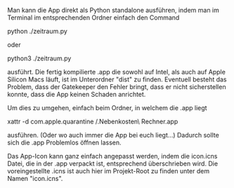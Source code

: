 Man kann die App direkt als Python standalone ausführen, indem man im Terminal im entsprechenden Ordner einfach den Command

python ./zeitraum.py

oder

python3 ./zeitraum.py

ausführt.
Die fertig kompilierte .app die sowohl auf Intel, als auch auf Apple Silicon Macs läuft, ist im Unterordner "dist" zu finden.
Eventuell besteht das Problem, dass der Gatekeeper den Fehler bringt, dass er nicht sicherstellen konnte, dass die App keinen Schaden anrichtet.

Um dies zu umgehen, einfach beim Ordner, in welchem die .app liegt

xattr -d com.apple.quarantine /.Nebenkosten\ Rechner.app

ausführen. (Oder wo auch immer die App bei euch liegt…)
Dadurch sollte sich die .app Problemlos öffnen lassen.


Das App-Icon kann ganz einfach angepasst werden, indem die icon.icns Datei, die in der .app verpackt ist, entsprechend überschrieben wird. Die voreingestellte .icns ist auch hier im Projekt-Root zu finden unter dem Namen "icon.icns".
